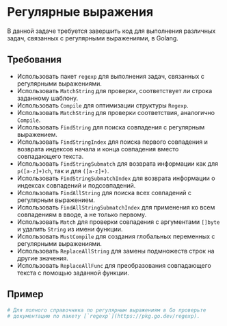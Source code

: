 # Регулярные выражения

В данной задаче требуется завершить код для выполнения различных задач, связанных с регулярными выражениями, в Golang.

## Требования

- Использовать пакет `regexp` для выполнения задач, связанных с регулярными выражениями.
- Использовать `MatchString` для проверки, соответствует ли строка заданному шаблону.
- Использовать `Compile` для оптимизации структуры `Regexp`.
- Использовать `MatchString` для проверки соответствия, аналогично `Compile`.
- Использовать `FindString` для поиска совпадения с регулярным выражением.
- Использовать `FindStringIndex` для поиска первого совпадения и возврата индексов начала и конца совпадения вместо совпадающего текста.
- Использовать `FindStringSubmatch` для возврата информации как для `p([a-z]+)ch`, так и для `([a-z]+)`.
- Использовать `FindStringSubmatchIndex` для возврата информации о индексах совпадений и подсовпадений.
- Использовать `FindAllString` для поиска всех совпадений с регулярным выражением.
- Использовать `FindAllStringSubmatchIndex` для применения ко всем совпадениям в вводе, а не только первому.
- Использовать `Match` для проверки совпадения с аргументами `[]byte` и удалить `String` из имени функции.
- Использовать `MustCompile` для создания глобальных переменных с регулярными выражениями.
- Использовать `ReplaceAllString` для замены подмножеств строк на другие значения.
- Использовать `ReplaceAllFunc` для преобразования совпадающего текста с помощью заданной функции.

## Пример

```sh
# Для полного справочника по регулярным выражениям в Go проверьте
# документацию по пакету [`regexp`](https://pkg.go.dev/regexp).
```
